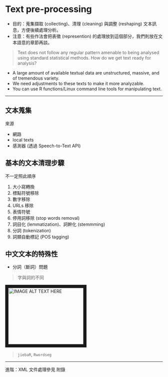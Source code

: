 # Text pre-processing



* 目的：蒐集擷取 (collecting)、清理 (cleaning) 與調整 (reshaping) 文本訊息，方便後續處理分析。
* 注意：有些作法會把表徵 (represention) 的處理放到這個部分，我們則放在文本語意的章節再談。 


> Text does not follow any regular pattern amenable to being analysed using standard statistical methods. How do we get text ready for analysis?

* A large amount of available textual data are unstructured, massive, and of tremendous variety.
* We need adjustments to these texts to make it more analyzable.
* You can use R functions/Linux command line tools for manipulating text. 
---



## 文本蒐集
來源
* 網路
* local texts
* 感測器 (透過 Speech-to-Text API)


## 基本的文本清理步驟
不一定照此順序

1. 大小寫轉換
2. 標點符號移除
3. 數字移除
3. URLs 移除
4. 表情符號 
5. 停用詞移除 (stop words removal) 
6. 詞目化 (lemmatization)、詞幹化 (stemmming) 
7. 分詞 (tokenization)
8. 詞類自動標記 (POS tagging)


## 中文文本的特殊性
* 分詞（斷詞）問題

> 字與詞的不同


<a href="http://www.youtube.com/watch?feature=player_embedded&v=YOUTUBE_VIDEO_ID_HERE
" target="_blank"><img src="http://img.youtube.com/vi/YOUTUBE_VIDEO_ID_HERE/0.jpg"
alt="IMAGE ALT TEXT HERE" width="240" height="180" border="10" /></a>


> `jiebaR`, `Rwordseg`


---
進階：XML 文件處理參見 附錄




